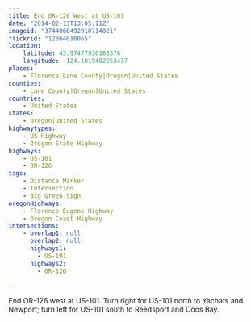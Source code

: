 ```yaml
---
title: End OR-126 West at US-101
date: "2014-02-13T13:05:11Z"
imageid: "3744060492910714021"
flickrid: "12864010065"
location:
    latitude: 43.97477930163378
    longitude: -124.1019402253437
places:
    - Florence|Lane County|Oregon|United States
counties:
    - Lane County|Oregon|United States
countries:
    - United States
states:
    - Oregon|United States
highwaytypes:
    - US Highway
    - Oregon State Highway
highways:
    - US-101
    - OR-126
tags:
    - Distance Marker
    - Intersection
    - Big Green Sign
oregonHighways:
    - Florence-Eugene Highway
    - Oregon Coast Highway
intersections:
    - overlap1: null
      overlap2: null
      highways1:
        - US-101
      highways2:
        - OR-126

---
```

End OR-126 west at US-101.  Turn right for US-101 north to Yachats and Newport; turn left for US-101 south to Reedsport and Coos Bay.